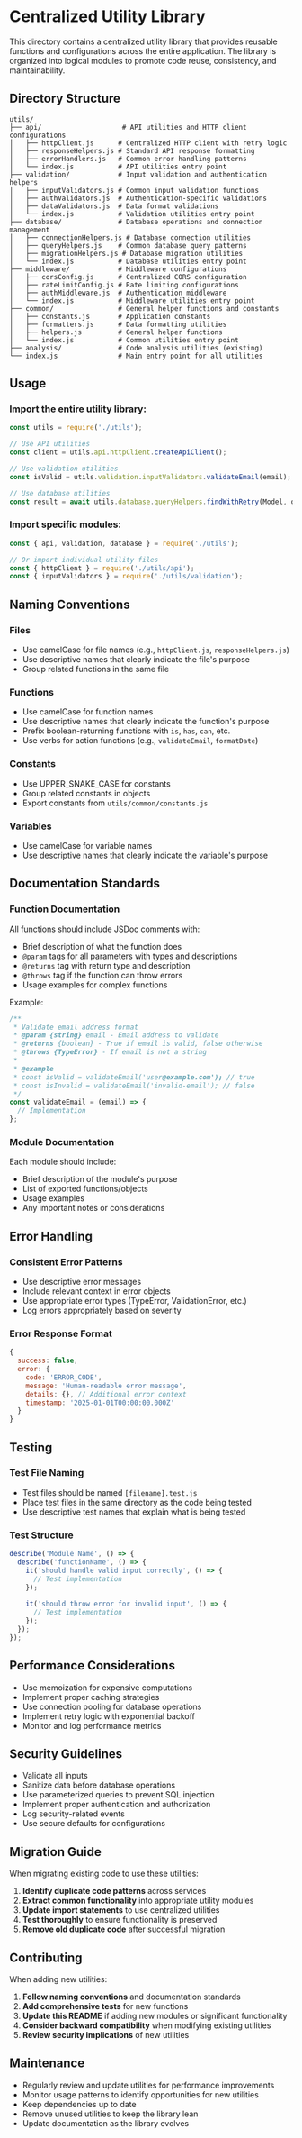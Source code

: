 # Centralized Utility Library

This directory contains a centralized utility library that provides reusable functions and configurations across the entire application. The library is organized into logical modules to promote code reuse, consistency, and maintainability.

## Directory Structure

```
utils/
├── api/                    # API utilities and HTTP client configurations
│   ├── httpClient.js      # Centralized HTTP client with retry logic
│   ├── responseHelpers.js # Standard API response formatting
│   ├── errorHandlers.js   # Common error handling patterns
│   └── index.js           # API utilities entry point
├── validation/            # Input validation and authentication helpers
│   ├── inputValidators.js # Common input validation functions
│   ├── authValidators.js  # Authentication-specific validations
│   ├── dataValidators.js  # Data format validations
│   └── index.js           # Validation utilities entry point
├── database/              # Database operations and connection management
│   ├── connectionHelpers.js # Database connection utilities
│   ├── queryHelpers.js    # Common database query patterns
│   ├── migrationHelpers.js # Database migration utilities
│   └── index.js           # Database utilities entry point
├── middleware/            # Middleware configurations
│   ├── corsConfig.js      # Centralized CORS configuration
│   ├── rateLimitConfig.js # Rate limiting configurations
│   ├── authMiddleware.js  # Authentication middleware
│   └── index.js           # Middleware utilities entry point
├── common/                # General helper functions and constants
│   ├── constants.js       # Application constants
│   ├── formatters.js      # Data formatting utilities
│   ├── helpers.js         # General helper functions
│   └── index.js           # Common utilities entry point
├── analysis/              # Code analysis utilities (existing)
└── index.js               # Main entry point for all utilities
```

## Usage

### Import the entire utility library:
```javascript
const utils = require('./utils');

// Use API utilities
const client = utils.api.httpClient.createApiClient();

// Use validation utilities
const isValid = utils.validation.inputValidators.validateEmail(email);

// Use database utilities
const result = await utils.database.queryHelpers.findWithRetry(Model, query);
```

### Import specific modules:
```javascript
const { api, validation, database } = require('./utils');

// Or import individual utility files
const { httpClient } = require('./utils/api');
const { inputValidators } = require('./utils/validation');
```

## Naming Conventions

### Files
- Use camelCase for file names (e.g., `httpClient.js`, `responseHelpers.js`)
- Use descriptive names that clearly indicate the file's purpose
- Group related functions in the same file

### Functions
- Use camelCase for function names
- Use descriptive names that clearly indicate the function's purpose
- Prefix boolean-returning functions with `is`, `has`, `can`, etc.
- Use verbs for action functions (e.g., `validateEmail`, `formatDate`)

### Constants
- Use UPPER_SNAKE_CASE for constants
- Group related constants in objects
- Export constants from `utils/common/constants.js`

### Variables
- Use camelCase for variable names
- Use descriptive names that clearly indicate the variable's purpose

## Documentation Standards

### Function Documentation
All functions should include JSDoc comments with:
- Brief description of what the function does
- `@param` tags for all parameters with types and descriptions
- `@returns` tag with return type and description
- `@throws` tag if the function can throw errors
- Usage examples for complex functions

Example:
```javascript
/**
 * Validate email address format
 * @param {string} email - Email address to validate
 * @returns {boolean} - True if email is valid, false otherwise
 * @throws {TypeError} - If email is not a string
 * 
 * @example
 * const isValid = validateEmail('user@example.com'); // true
 * const isInvalid = validateEmail('invalid-email'); // false
 */
const validateEmail = (email) => {
  // Implementation
};
```

### Module Documentation
Each module should include:
- Brief description of the module's purpose
- List of exported functions/objects
- Usage examples
- Any important notes or considerations

## Error Handling

### Consistent Error Patterns
- Use descriptive error messages
- Include relevant context in error objects
- Use appropriate error types (TypeError, ValidationError, etc.)
- Log errors appropriately based on severity

### Error Response Format
```javascript
{
  success: false,
  error: {
    code: 'ERROR_CODE',
    message: 'Human-readable error message',
    details: {}, // Additional error context
    timestamp: '2025-01-01T00:00:00.000Z'
  }
}
```

## Testing

### Test File Naming
- Test files should be named `[filename].test.js`
- Place test files in the same directory as the code being tested
- Use descriptive test names that explain what is being tested

### Test Structure
```javascript
describe('Module Name', () => {
  describe('functionName', () => {
    it('should handle valid input correctly', () => {
      // Test implementation
    });
    
    it('should throw error for invalid input', () => {
      // Test implementation
    });
  });
});
```

## Performance Considerations

- Use memoization for expensive computations
- Implement proper caching strategies
- Use connection pooling for database operations
- Implement retry logic with exponential backoff
- Monitor and log performance metrics

## Security Guidelines

- Validate all inputs
- Sanitize data before database operations
- Use parameterized queries to prevent SQL injection
- Implement proper authentication and authorization
- Log security-related events
- Use secure defaults for configurations

## Migration Guide

When migrating existing code to use these utilities:

1. **Identify duplicate code patterns** across services
2. **Extract common functionality** into appropriate utility modules
3. **Update import statements** to use centralized utilities
4. **Test thoroughly** to ensure functionality is preserved
5. **Remove old duplicate code** after successful migration

## Contributing

When adding new utilities:

1. **Follow naming conventions** and documentation standards
2. **Add comprehensive tests** for new functions
3. **Update this README** if adding new modules or significant functionality
4. **Consider backward compatibility** when modifying existing utilities
5. **Review security implications** of new utilities

## Maintenance

- Regularly review and update utilities for performance improvements
- Monitor usage patterns to identify opportunities for new utilities
- Keep dependencies up to date
- Remove unused utilities to keep the library lean
- Update documentation as the library evolves